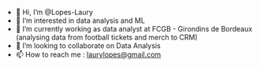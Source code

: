 - 👋 Hi, I’m @Lopes-Laury
- 👀 I’m interested in data analysis and ML
- 🌱 I’m currently working as data analyst at FCGB - Girondins de Bordeaux (analysing data from football tickets and merch to CRM)
- 💞️ I’m looking to collaborate on Data Analysis
- 📫 How to reach me : laurylopes@gmail.com

<!---
Lopes-Laury/Lopes-Laury is a ✨ special ✨ repository because its `README.md` (this file) appears on your GitHub profile.
You can click the Preview link to take a look at your changes.
--->
